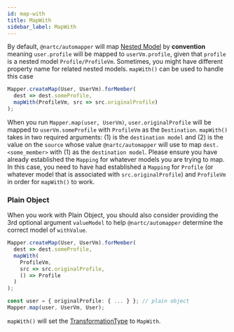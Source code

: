 ```yaml
---
id: map-with
title: MapWith
sidebar_label: MapWith
---
```


By default, `@nartc/automapper` will map [Nested Model](../../features/nested-model.md) by **convention** meaning `user.profile` will be mapped to `userVm.profile`, given that `profile` is a nested model `Profile/ProfileVm`.
Sometimes, you might have different property name for related nested models. `mapWith()` can be used to handle this case

```typescript
Mapper.createMap(User, UserVm).forMember(
  dest => dest.someProfile,
  mapWith(ProfileVm, src => src.originalProfile)
);
```

When you run `Mapper.map(user, UserVm)`, `user.originalProfile` will be mapped to `userVm.someProfile` with `ProfileVm` as the `Destination`.
`mapWith()` takes in two required arguments: (1) is the `destination model` and (2) is the value on the `source` whose value `@nartc/automapper` will use to map `dest.<some_member>` with (1) as the `destination model`.
Please ensure you have already established the `Mapping` for whatever models you are trying to map. In this case, you need to have had established a `Mapping` for `Profile` (or whatever model that is associated with `src.originalProfile`) and `ProfileVm` in order for `mapWith()` to work.

### Plain Object

When you work with Plain Object, you should also consider providing the 3rd optional argument `valueModel` to help `@nartc/automapper` determine the correct model of `withValue`.

```typescript
Mapper.createMap(User, UserVm).forMember(
  dest => dest.someProfile,
  mapWith(
    ProfileVm,
    src => src.originalProfile,
    () => Profile
  )
);

const user = { originalProfile: { ... } }; // plain object
Mapper.map(user, UserVm, User);
```

`mapWith()` will set the [TransformationType](../../../guides/basic-concept.md#mappingtransformation) to `MapWith`.
